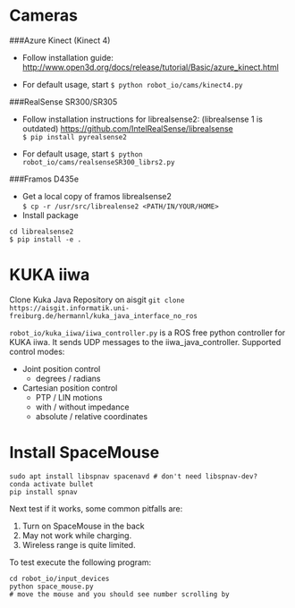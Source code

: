 # Cameras

###Azure Kinect (Kinect 4)

- Follow installation guide: http://www.open3d.org/docs/release/tutorial/Basic/azure_kinect.html

- For default usage, start `$ python robot_io/cams/kinect4.py`

###RealSense SR300/SR305

- Follow installation instructions for librealsense2: (librealsense 1 is outdated) https://github.com/IntelRealSense/librealsense \
```$ pip install pyrealsense2```

- For default usage, start `$ python robot_io/cams/realsenseSR300_librs2.py` 

###Framos D435e
- Get a local copy of framos librealsense2 \
`$ cp -r /usr/src/librealense2 <PATH/IN/YOUR/HOME>`
- Install package 
```
cd librealsense2
$ pip install -e .
```

# KUKA iiwa

Clone Kuka Java Repository on aisgit
```git clone https://aisgit.informatik.uni-freiburg.de/hermannl/kuka_java_interface_no_ros```

`robot_io/kuka_iiwa/iiwa_controller.py` is a ROS free python controller for KUKA iiwa. It sends UDP messages to the iiwa_java_controller.
Supported control modes:
- Joint position control
    - degrees / radians
- Cartesian position control
    - PTP / LIN motions
    - with / without impedance
    - absolute / relative coordinates
    
# Install SpaceMouse
```
sudo apt install libspnav spacenavd # don't need libspnav-dev?
conda activate bullet
pip install spnav
```

Next test if it works, some common pitfalls are:
1. Turn on SpaceMouse in the back
2. May not work while charging.
3. Wireless range is quite limited.

To test execute the following program:
```
cd robot_io/input_devices
python space_mouse.py
# move the mouse and you should see number scrolling by
```

    